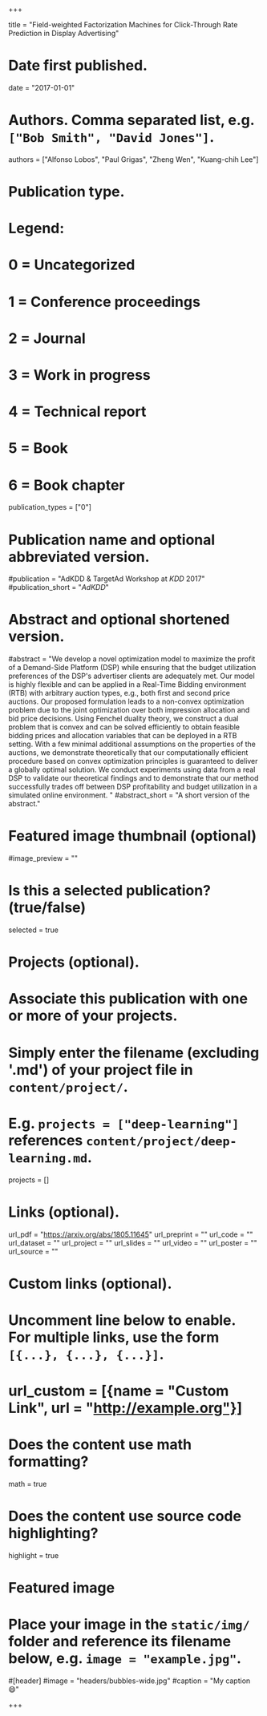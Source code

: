 
+++

title = "Field-weighted Factorization Machines for Click-Through Rate Prediction in Display Advertising"

# Date first published.
date = "2017-01-01"

# Authors. Comma separated list, e.g. `["Bob Smith", "David Jones"]`.
authors = ["Alfonso Lobos",  "Paul Grigas", "Zheng Wen", "Kuang-chih Lee"]

# Publication type.
# Legend:
# 0 = Uncategorized
# 1 = Conference proceedings
# 2 = Journal
# 3 = Work in progress
# 4 = Technical report
# 5 = Book
# 6 = Book chapter
publication_types = ["0"]

# Publication name and optional abbreviated version.
#publication = "AdKDD & TargetAd Workshop at *KDD* 2017"
#publication_short = "*AdKDD*"

# Abstract and optional shortened version.
#abstract = "We develop a novel optimization model to maximize the profit of a Demand-Side Platform (DSP) while ensuring that the budget utilization preferences of the DSP's advertiser clients are adequately met. Our model is highly flexible and can be applied in a Real-Time Bidding environment (RTB) with arbitrary auction types, e.g., both first and second price auctions. Our proposed formulation leads to a non-convex optimization problem due to the joint optimization over both impression allocation and bid price decisions. Using Fenchel duality theory, we construct a dual problem that is convex and can be solved efficiently to obtain feasible bidding prices and allocation variables that can be deployed in a RTB setting. With a few minimal additional assumptions on the properties of the auctions, we demonstrate theoretically that our computationally efficient procedure based on convex optimization principles is guaranteed to deliver a globally optimal solution. We conduct experiments using data from a real DSP to validate our theoretical findings and to demonstrate that our method successfully trades off between DSP profitability and budget utilization in a simulated online environment. "
#abstract_short = "A short version of the abstract."

# Featured image thumbnail (optional)
#image_preview = ""

# Is this a selected publication? (true/false)
selected = true

# Projects (optional).
#   Associate this publication with one or more of your projects.
#   Simply enter the filename (excluding '.md') of your project file in `content/project/`.
#   E.g. `projects = ["deep-learning"]` references `content/project/deep-learning.md`.
projects = []

# Links (optional).
url_pdf = "https://arxiv.org/abs/1805.11645"
url_preprint = ""
url_code = ""
url_dataset = ""
url_project = ""
url_slides = ""
url_video = ""
url_poster = ""
url_source = ""

# Custom links (optional).
#   Uncomment line below to enable. For multiple links, use the form `[{...}, {...}, {...}]`.
# url_custom = [{name = "Custom Link", url = "http://example.org"}]

# Does the content use math formatting?
math = true

# Does the content use source code highlighting?
highlight = true

# Featured image
# Place your image in the `static/img/` folder and reference its filename below, e.g. `image = "example.jpg"`.
#[header]
#image = "headers/bubbles-wide.jpg"
#caption = "My caption 😄"

+++
